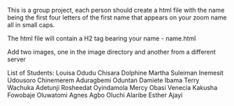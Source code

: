 This is a group project, each person should create a html file with the name being the first four letters of the first name that appears on your zoom name all in small caps.

The html file will contain a H2 tag bearing your name - name.html

Add two images, one in the image directory and another from a different server

List of Students:
Louisa Odudu
Chisara Dolphine
Martha Suleiman
Inemesit Udousoro
Chinemerem
Aduragbemi Oduntan
Damiete Ibama
Terry Wachuka
Adetunji Rosheedat Oyindamola
Mercy Obasi
Venecia Kakusha
Fowobaje Oluwatomi
Agnes Agbo
Oluchi Alaribe
Esther Ajayi
